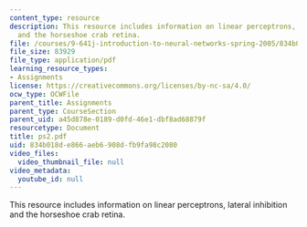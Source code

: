 ```yaml
---
content_type: resource
description: This resource includes information on linear perceptrons, lateral inhibition
  and the horseshoe crab retina.
file: /courses/9-641j-introduction-to-neural-networks-spring-2005/834b018de866aeb6908dfb9fa98c2080_ps2.pdf
file_size: 83929
file_type: application/pdf
learning_resource_types:
- Assignments
license: https://creativecommons.org/licenses/by-nc-sa/4.0/
ocw_type: OCWFile
parent_title: Assignments
parent_type: CourseSection
parent_uid: a45d878e-0189-d0fd-46e1-dbf8ad68879f
resourcetype: Document
title: ps2.pdf
uid: 834b018d-e866-aeb6-908d-fb9fa98c2080
video_files:
  video_thumbnail_file: null
video_metadata:
  youtube_id: null
---
```

This resource includes information on linear perceptrons, lateral inhibition and the horseshoe crab retina.